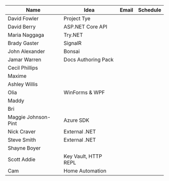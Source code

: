 | Name | Idea | Email | Schedule |
|------|------|-------|----------|
| David Fowler | Project Tye | | |
| David Berry | ASP.NET Core API | | |
| Maria Naggaga | Try.NET | | |
| Brady Gaster | SignalR | | |
| John Alexander | Bonsai | | |
| Jamar Warren | Docs Authoring Pack | | |
| Cecil Phillips | | | |
| Maxime | | | |
| Ashley Willis | | | |
| Olia | WinForms & WPF | | |
| Maddy |  | | |
| Bri |  | | |
| Maggie Johnson-Pint | Azure SDK | | |
| Nick Craver | External .NET | | |
| Steve Smith | External .NET | | |
| Shayne Boyer | | | |
| Scott Addie | Key Vault, HTTP REPL | | |
| Cam | Home Automation | | |
